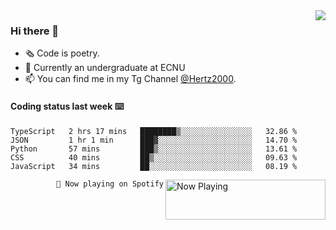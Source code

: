 <img  align="right" src="https://github-readme-stats.vercel.app/api?username=BillChen2K&show_icons=true&count_private=true&hide_title=true">

### Hi there 👋

- 🗞 Code is poetry.
- 🌱 Currently an undergraduate at ECNU
- 📫 You can find me in my Tg Channel [@Hertz2000](https://t.me/Hertz2000).

#### Coding status last week ⌨️

<!--START_SECTION:waka-->
```text
TypeScript   2 hrs 17 mins   ████████▒░░░░░░░░░░░░░░░░   32.86 % 
JSON         1 hr 1 min      ███▓░░░░░░░░░░░░░░░░░░░░░   14.70 % 
Python       57 mins         ███▒░░░░░░░░░░░░░░░░░░░░░   13.61 % 
CSS          40 mins         ██▒░░░░░░░░░░░░░░░░░░░░░░   09.63 % 
JavaScript   34 mins         ██░░░░░░░░░░░░░░░░░░░░░░░   08.19 % 
```
<!--END_SECTION:waka-->


<div>
<a href="https://spotify-now-playing.billchen2k.vercel.app/now-playing?open">
   <img align="right" src="https://spotify-now-playing.billchen2k.vercel.app/now-playing" width="256" height="64" alt="Now Playing">
</a>
</div>

<div>
<p align="right"><code>🎵 Now playing on Spotify</code></p>
</div>

<!--
**BillChen2K/BillChen2K** is a ✨ _special_ ✨ repository because its `README.md` (this file) appears on your GitHub profile.

Here are some ideas to get you started:

- 🔭 I’m currently working on ...
- 🌱 I’m currently learning ...
- 👯 I’m looking to collaborate on ...
- 🤔 I’m looking for help with ...
- 💬 Ask me about ...
- 📫 How to reach me: ...
- 😄 Pronouns: ...
- ⚡ Fun fact: ...
-->

